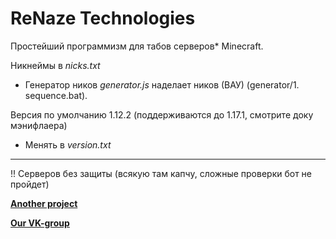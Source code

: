 # ReNaze Technologies
Простейший программизм для табов серверов* Minecraft.

Никнеймы в *nicks.txt*
* Генератор ников *generator.js* наделает ников (ВАУ) (generator/1. sequence.bat).

Версия по умолчанию 1.12.2 (поддерживаются до 1.17.1, смотрите доку мэнифлаера)
* Менять в *version.txt*

---

!! Серверов без защиты (всякую там капчу, сложные проверки бот не пройдет)

[**Another project**](https://github.com/FluffyTale/minecorpfarmer)

[**Our VK-group**](https://vk.com/renaze)
